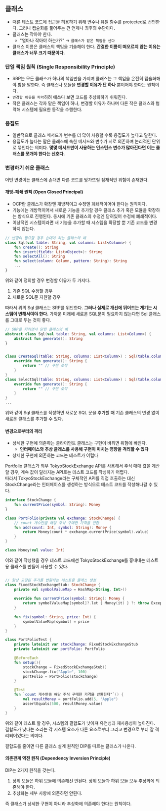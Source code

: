 ## 클래스

- 때론 테스트 코드에 접근을 허용하기 위해 변수나 유틸 함수를 protected로 선언한다. 그러나 캡슐화를 풀어주는 건 언제나 최후의 수단이다.
- 클래스는 작아야 한다.
  - "얼마나 작아야 하는가?" → `클래스가 맡은 책임을 센다`
- 클래스 이름은 클래스의 책임을 기술해야 한다. **간결한 이름이 떠오르지 않는 이유는 클래스가 너무 크기 때문이다.**

### 단일 책임 원칙 (Single Responsibility Principle)
- SRP는 모든 클래스가 하나의 책임만을 가지며 클래스는 그 책임을 온전히 캡슐화해야 함을 말한다. 즉 
클래스나 모듈을 **변경할 이유가 단 하나** 뿐이어야 한다는 원칙이다.
- `변경할 이유를 파악`하려 애쓰다 보면 코드를 추상화하기 쉬워진다.
- 작은 클래스는 각자 맡은 책임이 하나, 변경할 이유가 하나며 다른 작은 클래스와 협력해 시스템에 필요한 동작을 수행한다.
### 응집도
- 일반적으로 클래스 메서드가 변수를 더 많이 사용할 수록 응집도가 높다고 말한다.
- 응집도가 높다는 말은 클래스에 속한 메서드와 변수가 서로 의존하며 논리적인 단위로 묶인다는 의미다.
**몇몇 메서드만이 사용하는 인스턴스 변수가 많아진다면 이는 클래스를 쪼개야 한다는 신호다.**

### 변경하기 쉬운 클래스
어떤 변경이든 클래스에 손대면 다른 코드를 망가뜨릴 잠재적인 위험이 존재한다.

#### **개방-폐쇄 원칙 (Open Closed Principal)**
- OCP란 클래스가 확장엔 개방적이고 수정엔 폐쇄적이어야 한다는 원칙이다.
- 기능에는 개방적이어서 새로운 기능을 추가할 경우 클래스 추가 혹은 모듈을 확장하는 방식으로 진행된다.
동시에 기존 클래스의 수정엔 닫혀있어 수정에 폐쇄적이다.
- 이상적인 시스템이라면 새 기능을 추가할 때 시스템을 확장할 뿐 기존 코드를 변경하지 않는다.

```kotlin
// 변경이 필요할 경우 손대야 하는 클래스의 예
class Sql(val table: String, val columns: List<Column>) {
    fun create(): String
    fun insert(fields: List<Object>): String
    fun selectAll(): String
    fun select(column: Column, pattern: String): String
    ...
}
```
위와 같이 정의할 경우 변경할 이유가 두 가지다.
1. 기존 SQL 수정할 경우
2. 새로운 SQL문 지원할 경우

따라서 위의 Sql 클래스는 SRP를 위반한다. **그러나 실제로 개선에 뛰어드는 계기는 시스템이 변해서여야 한다.**
가까운 미래에 새로운 SQL문이 필요하지 않는다면 Sql 클래스를 그대로 두는 것이 좋다.

```kotlin
// SRP를 지키면서 닫힌 클래스의 예
abstract class Sql(val table: String, val columns: List<Column>) {
    abstract fun generate(): String
}


class CreateSql(table: String, columns: List<Column>) : Sql(table,columns) {
    override fun generate(): String {
        return "" // 구현 로직
    }
}
class SelectSql(table: String, columns: List<Column>) : Sql(table,columns) {
    override fun generate(): String {
        return "" // 구현 로직 
    }
}
...
```
위와 같이 Sql 클래스를 작성하면 새로운 SQL 문을 추가할 때 기존 클래스의 변경 없이 새로운 클래스를 추가할 수 있다.


#### **변경으로부터의 격리**
- 상세한 구현에 의존하는 클라이언트 클래스는 구현이 바뀌면 위험에 빠진다.
  - **인터페이스와 추상 클래스를 사용해 구현이 미치는 영향을 격리할 수 있다**
- 상세한 구현에 의존하는 코드는 테스트가 어렵다

Portfolio 클래스가 외부 TokyoStockExchange API를 사용해서 주식 매매 값을 계산할 경우,
계속 값이 달라지는 API로는 테스트 코드를 작성하기 어렵다. \
따라서 TokyoStockExchange라는 구체적인 API를 직접 호출하는 대신 StockChange라는 인터페이스를 생성하는 방식으로
테스트 코드를 작성해나갈 수 있다.

```kotlin
interface StockChange {
    fun currentPrice(symbol: String): Money
}

class PortFolio(private val exchange: StockChange) {
    // count 개수만큼 해당 주식 구매한 가격을 반환
    fun add(count: Int, symbol: String): Money {
        return Money(count * exchange.currentPrice(symbol).value)
    }
}

class Money(val value: Int)
```

이와 같이 작성했을 경우 테스트 코드에선 TokyoStockExchange를 흉내내는 테스트용 클래스를 만들어 사용할 수 있다.
```kotlin

// 항상 고정된 주가를 반환하는 테스트용 클래스 생성
class FixedStockExchangeStub: StockChange {
    private val symbolValueMap = HashMap<String, Int>()
    
    override fun currentPrice(symbol: String): Money {
        return symbolValueMap[symbol]?.let { Money(it) } ?: throw Exception("해당하는 회사의 주가 정보가 없습니다.")
    }
    
    fun fix(symbol: String, price: Int) {
        symbolValueMap[symbol] = price
    }
}

class PortFolioTest {
    private lateinit var stockChange: FixedStockExchangeStub
    private lateinit var portFolio: PortFolio

    @BeforeEach
    fun setup(){
        stockChange = FixedStockExchangeStub()
        stockChange.fix("Apple", 100)
        portFolio = PortFolio(stockChange)
    }

    @Test
    fun `count 개수만큼 해당 주식 구매한 가격을 반환한다"`() {
        val resultMoney = portFolio.add(5, "Apple")
        assertEquals(500, resultMoney.value)
    }
}
```

위와 같이 테스트 할 경우, 시스템의 결합도가 낮아져 유연성과 재사용성이 높아진다.\
결합도가 낮다는 소리는 각 시스템 요소가 다른 요소로부터 그리고 변경으로 부터 잘 격리되어있다는 의미다.

결합도를 줄이면 다른 클래스 설계 원칙인 DIP를 따르는 클래스가 나온다.
#### **의존관계 역전 원칙 (Dependency Inversion Principle)**
DIP는 2가지 원칙을 갖는다.
1. 상위 모듈은 하위 모듈에 의존해선 안된다. 상위 모듈과 하위 모듈 모두 추상화에 의존해야 한다.
2. 추상화는 세부 사항에 의존하면 안된다.

즉 클래스가 상세한 구현이 아니라 추상화에 의존해야 한다는 원칙이다.
